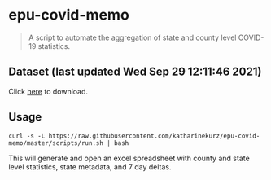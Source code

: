 # epu-covid-memo

> A script to automate the aggregation of state and county level COVID-19 statistics.

<!-- tmpl start -->

## Dataset (last updated Wed Sep 29 12:11:46 2021)

Click [here](https://covid-artifacts.s3.amazonaws.com/records/2021-9-29-121145-covid_artifact.xls) to download.

<!-- tmpl end -->

## Usage

```
curl -s -L https://raw.githubusercontent.com/katharinekurz/epu-covid-memo/master/scripts/run.sh | bash
```

This will generate and open an excel spreadsheet with county and state level statistics, state metadata, and 7 day deltas.